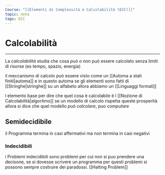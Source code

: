 ```yaml
---
Course: "[[Elementi di Complessità e Calcolabilità (ECC)]]"
topic: nota
tags: ECC
---
```


# Calcolabilità
---
La _calcolabilità_ studia che cosa _può o non_ può essere calcolato senza limiti di risorse (es tempo, spazio, energia) 


il meccanismo di calcolo può essere visto come un [[Automa a stati finiti|automa]] e in questo automa se gli elementi sono fatti di [[Stringhe|stringhe]] su un alfabeto allora abbiamo un [[Linguaggi formali]]  

l elemento base per dire che quel cosa è calcolabile è l [[Nozione di Calcolabilità|algoritmo]] se un modello di calcolo rispetta queste prosperità allora si dice che quel modello _può calcolare_, puo _computare_ 


## Semidecidibile
il Programma termina in casi affermativi ma non termina in casi negativi

### Indecidibili
i Problemi indecidibili sono problemi per cui non si puo prendere una decisone, se si dovesse scrivere un programma per questi problemi si possono sempre costruire dei paradossi.
[[Halting Problem]]